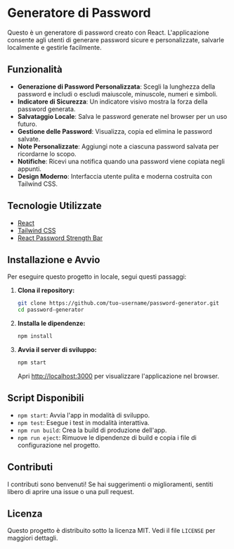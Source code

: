 # Generatore di Password

Questo è un generatore di password creato con React. L'applicazione consente agli utenti di generare password sicure e personalizzate, salvarle localmente e gestirle facilmente.

## Funzionalità

- **Generazione di Password Personalizzata**: Scegli la lunghezza della password e includi o escludi maiuscole, minuscole, numeri e simboli.
- **Indicatore di Sicurezza**: Un indicatore visivo mostra la forza della password generata.
- **Salvataggio Locale**: Salva le password generate nel browser per un uso futuro.
- **Gestione delle Password**: Visualizza, copia ed elimina le password salvate.
- **Note Personalizzate**: Aggiungi note a ciascuna password salvata per ricordarne lo scopo.
- **Notifiche**: Ricevi una notifica quando una password viene copiata negli appunti.
- **Design Moderno**: Interfaccia utente pulita e moderna costruita con Tailwind CSS.

## Tecnologie Utilizzate

- [React](https://reactjs.org/)
- [Tailwind CSS](https://tailwindcss.com/)
- [React Password Strength Bar](https://www.npmjs.com/package/react-password-strength-bar)

## Installazione e Avvio

Per eseguire questo progetto in locale, segui questi passaggi:

1. **Clona il repository:**
   ```sh
   git clone https://github.com/tuo-username/password-generator.git
   cd password-generator
   ```

2. **Installa le dipendenze:**
   ```sh
   npm install
   ```

3. **Avvia il server di sviluppo:**
   ```sh
   npm start
   ```

   Apri [http://localhost:3000](http://localhost:3000) per visualizzare l'applicazione nel browser.

## Script Disponibili

- `npm start`: Avvia l'app in modalità di sviluppo.
- `npm test`: Esegue i test in modalità interattiva.
- `npm run build`: Crea la build di produzione dell'app.
- `npm run eject`: Rimuove le dipendenze di build e copia i file di configurazione nel progetto.

## Contributi

I contributi sono benvenuti! Se hai suggerimenti o miglioramenti, sentiti libero di aprire una issue o una pull request.

## Licenza

Questo progetto è distribuito sotto la licenza MIT. Vedi il file `LICENSE` per maggiori dettagli.
